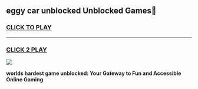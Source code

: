 
## eggy car unblocked Unblocked Games👋
<h3>
<a href="https://premium.freeplayer.one?title=eggy_car_unblocked&ref=16F">CLICK TO PLAY</a></h3>
<hr>

<h3>
<a href="https://premium.freeplayer.one?title=eggy_car_unblocked&ref=16F">CLICK 2 PLAY</a>
  
</h3>

<a href="https://premium.freeplayer.one?title=eggy_car_unblocked&ref=16F/"><img src="https://clearcache.store/games.png"></a>


**worlds hardest game unblocked: Your Gateway to Fun and Accessible Online Gaming**
